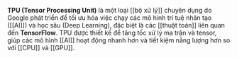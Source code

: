 **TPU (Tensor Processing Unit)** là một loại [[bộ xử lý]] chuyên dụng do Google phát triển để tối ưu hóa việc chạy các mô hình trí tuệ nhân tạo ([[AI]]) và học sâu (Deep Learning), đặc biệt là các [[thuật toán]] liên quan đến **TensorFlow**. TPU được thiết kế để tăng tốc xử lý ma trận và tensor, giúp các mô hình [[AI]] hoạt động nhanh hơn và tiết kiệm năng lượng hơn so với [[CPU]] và [[GPU]].